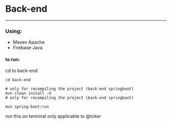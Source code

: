 # Back-end 

---

### Using:
- Maven Apache
- Firebase Java

#### to run:
cd to back-end

```
cd back-end

# only for recompiling the project (back-end springboot)
mvn clean install -U
# only for recompiling the project (back-end springboot)

mvn spring-boot:run
```

run this on terminal only applicable to @tcker